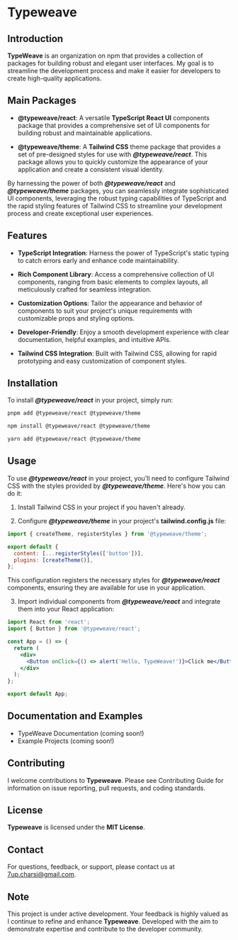 # Typeweave

## Introduction

**TypeWeave** is an organization on npm that provides a collection of packages for building robust and elegant user interfaces. My goal is to streamline the development process and make it easier for developers to create high-quality applications.

## Main Packages

- **@typeweave/react**: A versatile **TypeScript React UI** components package that provides a comprehensive set of UI components for building robust and maintainable applications.

- **@typeweave/theme**: A **Tailwind CSS** theme package that provides a set of pre-designed styles for use with **_@typeweave/react_**. This package allows you to quickly customize the appearance of your application and create a consistent visual identity.

By harnessing the power of both **_@typeweave/react_** and **_@typeweave/theme_** packages, you can seamlessly integrate sophisticated UI components, leveraging the robust typing capabilities of TypeScript and the rapid styling features of Tailwind CSS to streamline your development process and create exceptional user experiences.

## Features

- **TypeScript Integration**: Harness the power of TypeScript's static typing to catch errors early and enhance code maintainability.

- **Rich Component Library**: Access a comprehensive collection of UI components, ranging from basic elements to complex layouts, all meticulously crafted for seamless integration.

- **Customization Options**: Tailor the appearance and behavior of components to suit your project's unique requirements with customizable props and styling options.

- **Developer-Friendly**: Enjoy a smooth development experience with clear documentation, helpful examples, and intuitive APIs.

- **Tailwind CSS Integration**: Built with Tailwind CSS, allowing for rapid prototyping and easy customization of component styles.

## Installation

To install **_@typeweave/react_** in your project, simply run:

```bash
pnpm add @typeweave/react @typeweave/theme
```

```bash
npm install @typeweave/react @typeweave/theme
```

```bash
yarn add @typeweave/react @typeweave/theme
```

## Usage

To use **_@typeweave/react_** in your project, you'll need to configure Tailwind CSS with the styles provided by **_@typeweave/theme_**. Here's how you can do it:

1. Install Tailwind CSS in your project if you haven't already.

2. Configure **_@typeweave/theme_** in your project's **tailwind.config.js** file:

```js
import { createTheme, registerStyles } from '@typeweave/theme';

export default {
  content: [...registerStyles(['button'])],
  plugins: [createTheme()],
};
```

This configuration registers the necessary styles for **_@typeweave/react_** components, ensuring they are available for use in your application.

3. Import individual components from **_@typeweave/react_** and integrate them into your React application:

```jsx
import React from 'react';
import { Button } from '@typeweave/react';

const App = () => {
  return (
    <div>
      <Button onClick={() => alert('Hello, TypeWeave!')}>Click me</Button>
    </div>
  );
};

export default App;
```

## Documentation and Examples

- TypeWeave Documentation (coming soon!)
- Example Projects (coming soon!)

## Contributing

I welcome contributions to **Typeweave**. Please see Contributing Guide for information on issue reporting, pull requests, and coding standards.

## License

**Typeweave** is licensed under the **MIT License**.

## Contact

For questions, feedback, or support, please contact us at 7up.charsi@gmail.com.

## Note

This project is under active development. Your feedback is highly valued as I continue to refine and enhance **Typeweave**. Developed with the aim to demonstrate expertise and contribute to the developer community.
